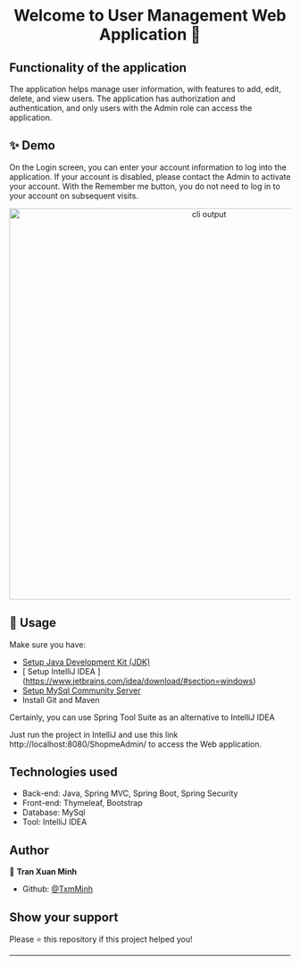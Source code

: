 <h1 align="center">Welcome to User Management Web Application 👋</h1>

## Functionality of the application

The application helps manage user information, with features to add, edit, delete, and view users. The application has authorization and authentication, and only users with the Admin role can access the application.

## ✨ Demo

On the Login screen, you can enter your account information to log into the application. If your account is disabled, please contact the Admin to activate your account. With the Remember me button, you do not need to log in to your account on subsequent visits.

<p align="center">
  <img width="700" src="https://github.com/TxmMinh/OneToMany-Spring-JPA/assets/93864928/c029ca41-dc4f-434c-bb82-170a837b7d8f" alt="cli output"/>
</p>

## 🚀 Usage

Make sure you have:
* [ Setup Java Development Kit (JDK) ](https://www.oracle.com/tr/java/technologies/downloads/) 
* [ Setup IntelliJ IDEA ] (https://www.jetbrains.com/idea/download/#section=windows)  
* [ Setup MySql Community Server ](https://dev.mysql.com/downloads/mysql/)
* Install Git and Maven

Certainly, you can use Spring Tool Suite as an alternative to IntelliJ IDEA

Just run the project in IntelliJ and use this link http://localhost:8080/ShopmeAdmin/  to access the Web application.

## Technologies used
* Back-end: Java, Spring MVC, Spring Boot, Spring Security
* Front-end: Thymeleaf, Bootstrap
* Database: MySql
* Tool: IntelliJ IDEA

## Author
👤 **Tran Xuan Minh**

- Github: [@TxmMinh](https://github.com/TxmMinh?tab=repositories) 

## Show your support

Please ⭐️ this repository if this project helped you!

---
